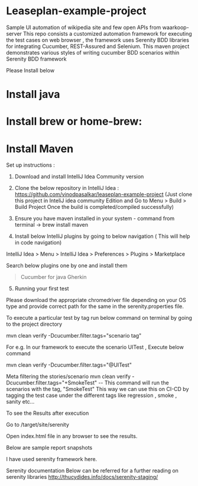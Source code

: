 # Leaseplan-example-project
Sample UI automation of wikipedia site and few open APIs from waarkoop-server
This repo consists a customized automation framework for executing the test cases on web browser ,
the framework uses Serenity BDD libraries for integrating Cucumber, REST-Assured and Selenium.
This maven project demonstrates various styles of writing cucumber BDD scenarios within Serenity BDD framework


Please Install below
# Install java
# Install brew or home-brew:
# Install Maven


Set up instructions :

1. Download and install IntelliJ Idea Community version

2. Clone the below repository in IntelliJ Idea : https://github.com/vinodpasalkar/leaseplan-example-project (Just clone this project in InteliJ idea community Edition
   and Go to Menu > Build > Build Project Once the build is completed/compiled successfully)

3. Ensure you have maven installed in your system - command from terminal -> brew install maven

4. Install below IntelliJ plugins by going to below navigation ( This will help in code navigation)

IntelliJ Idea > Menu > IntelliJ Idea > Preferences > Plugins > Marketplace

Search below plugins one by one and install them
>Cucumber for java
>Gherkin


5. Running your first test

Please download the appropriate chromedriver file depending on your OS type and provide correct path for the same in the serenity.properties file.

To execute a particular test by tag run below command on terminal by going to the project directory

mvn clean verify -Dcucumber.filter.tags="scenario tag"

For e.g. In our framework to execute the scenario UITest , Execute below command

mvn clean verify -Dcucumber.filter.tags="@UITest"

Meta filtering the stories/scenario mvn clean verify -Dcucumber.filter.tags="+SmokeTest" -- This command will run the scenarios with the tag, "SmokeTest" This way we can use this on CI-CD by tagging the test case under the different tags like regression , smoke , sanity etc...

To see the Results after execution

Go to /target/site/serenity

Open index.html file in any browser to see the results.

Below are sample report snapshots


I have used serenity framework here.

Serenity documentation Below can be referred for a further reading on serenity libraries http://thucydides.info/docs/serenity-staging/

